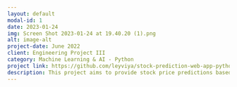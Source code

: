 ```yaml
---
layout: default
modal-id: 1
date: 2023-01-24
img: Screen Shot 2023-01-24 at 19.40.20 (1).png
alt: image-alt
project-date: June 2022
client: Engineering Project III
category: Machine Learning & AI - Python
project link: https://github.com/leyviya/stock-prediction-web-app-python
description: This project aims to provide stock price predictions based on the latest machine learning technologies to all retail investors. Used tools and languages is -  Python 3.7, Pycharm IDE, Streamlit, Facebook Prophet, Yahoo Finance. Project Link - https://github.com/leyviya/stock-prediction-web-app-python
---
```

